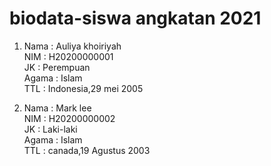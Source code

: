 # biodata-siswa angkatan 2021
1. Nama : Auliya khoiriyah
   <br>NIM : H20200000001
   <br>JK : Perempuan
   <br>Agama : Islam
   <br>TTL : Indonesia,29 mei 2005

2.  Nama : Mark lee
   <br>NIM : H20200000002
   <br>JK : Laki-laki
   <br>Agama : Islam
   <br>TTL : canada,19 Agustus 2003
